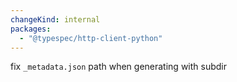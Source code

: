 ```yaml
---
changeKind: internal
packages:
  - "@typespec/http-client-python"
---
```


fix `_metadata.json` path when generating with subdir